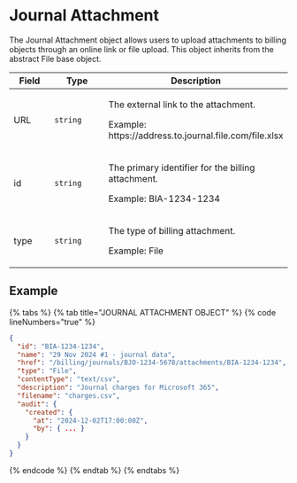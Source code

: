 # Journal Attachment

The Journal Attachment object allows users to upload attachments to billing objects through an online link or file upload. This object inherits from the abstract File base object.

<table><thead><tr><th width="134">Field</th><th width="206">Type</th><th>Description</th></tr></thead><tbody><tr><td>URL</td><td><code>string</code></td><td><p>The external link to the attachment.</p><p>Example: https://address.to.journal.file.com/file.xlsx</p></td></tr><tr><td>id</td><td><code>string</code></td><td><p>The primary identifier for the billing attachment.</p><p>Example: BIA-1234-1234</p></td></tr><tr><td>type</td><td><code>string</code></td><td><p>The type of billing attachment.</p><p>Example: File</p></td></tr></tbody></table>

## Example

{% tabs %}
{% tab title="JOURNAL ATTACHMENT OBJECT" %}
{% code lineNumbers="true" %}
```json
{
  "id": "BIA-1234-1234",
  "name": "29 Nov 2024 #1 - journal data",
  "href": "/billing/journals/BJO-1234-5678/attachments/BIA-1234-1234",
  "type": "File",
  "contentType": "text/csv",
  "description": "Journal charges for Microsoft 365",
  "filename": "charges.csv",
  "audit": {
    "created": {
      "at": "2024-12-02T17:00:00Z",
      "by": { ... }
    }
  }
}
```
{% endcode %}
{% endtab %}
{% endtabs %}
